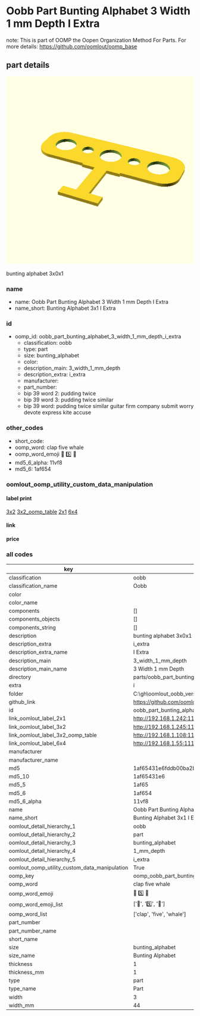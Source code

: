 # Oobb Part Bunting Alphabet 3 Width 1 mm Depth I Extra  

note: This is part of OOMP the Oopen Organization Method For Parts. For more details: https://github.com/oomlout/oomp_base

##  part details
  

[![](3dpr.png)](3dpr.png)

bunting alphabet 3x0x1



### name
* name: Oobb Part Bunting Alphabet 3 Width 1 mm Depth I Extra
* name_short: Bunting Alphabet 3x1 I Extra
### id
* oomp_id: oobb_part_bunting_alphabet_3_width_1_mm_depth_i_extra
  * classification: oobb
  * type: part
  * size: bunting_alphabet
  * color: 
  * description_main: 3_width_1_mm_depth
  * description_extra: i_extra
  * manufacturer: 
  * part_number: 
  * bip 39 word 2: pudding twice
  * bip 39 word 3: pudding twice similar
  * bip 39 word: pudding twice similar guitar firm company submit worry devote express kite accuse

### other_codes
* short_code: 
* oomp_word: clap five whale
* oomp_word_emoji :clap: :five: :whale:
* md5_6_alpha: 11vf8
* md5_6: 1af654






### oomlout_oomp_utility_custom_data_manipulation
#### label print
[3x2](http://192.168.1.245:1112/?label=oomp%2011vf8)
[3x2_oomp_table](http://192.168.1.108:1112/?label=oomp%2011vf8)
[2x1](http://192.168.1.242:1112/?label=oomp%2011vf8)
[6x4](http://192.168.1.55:1112/?label=oomp%2011vf8)    

#### link

                              

#### price







### all codes 
| key | value |  
| --- | --- |  
| classification | oobb |  
| classification_name | Oobb |  
| color |  |  
| color_name |  |  
| components | [] |  
| components_objects | [] |  
| components_string | [] |  
| description | bunting alphabet 3x0x1 |  
| description_extra | i_extra |  
| description_extra_name | I Extra |  
| description_main | 3_width_1_mm_depth |  
| description_main_name | 3 Width 1 mm Depth |  
| directory | parts/oobb_part_bunting_alphabet_3_width_1_mm_depth_i_extra |  
| extra | i |  
| folder | C:\gh\oomlout_oobb_version_4_generated_parts\things\oobb_part_bunting_alphabet_3_width_1_mm_depth_i_extra |  
| github_link | https://github.com/oomlout/oomlout_oomp_part_src/tree/main/parts/oobb_part_bunting_alphabet_3_width_1_mm_depth_i_extra |  
| id | oobb_part_bunting_alphabet_3_width_1_mm_depth_i_extra |  
| link_oomlout_label_2x1 | http://192.168.1.242:1112/?label=oomp%2011vf8 |  
| link_oomlout_label_3x2 | http://192.168.1.245:1112/?label=oomp%2011vf8 |  
| link_oomlout_label_3x2_oomp_table | http://192.168.1.108:1112/?label=oomp%2011vf8 |  
| link_oomlout_label_6x4 | http://192.168.1.55:1112/?label=oomp%2011vf8 |  
| manufacturer |  |  
| manufacturer_name |  |  
| md5 | 1af65431e6fddb00ba2ba67d91fad569 |  
| md5_10 | 1af65431e6 |  
| md5_5 | 1af65 |  
| md5_6 | 1af654 |  
| md5_6_alpha | 11vf8 |  
| name | Oobb Part Bunting Alphabet 3 Width 1 mm Depth I Extra |  
| name_short | Bunting Alphabet 3x1 I Extra |  
| oomlout_detail_hierarchy_1 | oobb |  
| oomlout_detail_hierarchy_2 | part |  
| oomlout_detail_hierarchy_3 | bunting_alphabet |  
| oomlout_detail_hierarchy_4 | 1_mm_depth |  
| oomlout_detail_hierarchy_5 | i_extra |  
| oomlout_oomp_utility_custom_data_manipulation | True |  
| oomp_key | oomp_oobb_part_bunting_alphabet_3_width_1_mm_depth_i_extra |  
| oomp_word | clap five whale |  
| oomp_word_emoji | :clap: :five: :whale: |  
| oomp_word_emoji_list | [':clap:', ':five:', ':whale:'] |  
| oomp_word_list | ['clap', 'five', 'whale'] |  
| part_number |  |  
| part_number_name |  |  
| short_name |  |  
| size | bunting_alphabet |  
| size_name | Bunting Alphabet |  
| thickness | 1 |  
| thickness_mm | 1 |  
| type | part |  
| type_name | Part |  
| width | 3 |  
| width_mm | 44 |  
